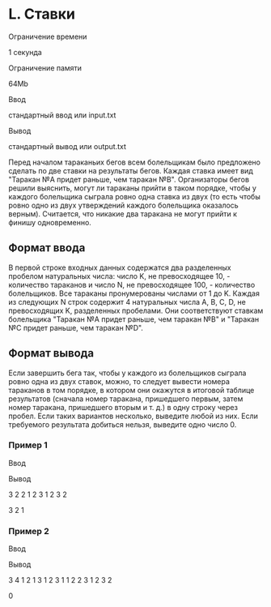 L. Ставки
=========

Ограничение времени

1 секунда

Ограничение памяти

64Mb

Ввод

стандартный ввод или input.txt

Вывод

стандартный вывод или output.txt

Перед началом тараканьих бегов всем болельщикам было предложено сделать по две ставки на результаты бегов. Каждая ставка имеет вид "Таракан №A придет раньше, чем таракан №B". Организаторы бегов решили выяснить, могут ли тараканы прийти в таком порядке, чтобы у каждого болельщика сыграла ровно одна ставка из двух (то есть чтобы ровно одно из двух утверждений каждого болельщика оказалось верным). Считается, что никакие два таракана не могут прийти к финишу одновременно.

Формат ввода
------------

В первой строке входных данных содержатся два разделенных пробелом натуральных числа: число K, не превосходящее 10, - количество тараканов и число N, не превосходящее 100, - количество болельщиков. Все тараканы пронумерованы числами от 1 до K. Каждая из следующих N строк содержит 4 натуральных числа A, B, C, D, не превосходящих K, разделенных пробелами. Они соответствуют ставкам болельщика "Таракан №A придет раньше, чем таракан №B" и "Таракан №C придет раньше, чем таракан №D".

Формат вывода
-------------

Если завершить бега так, чтобы у каждого из болельщиков сыграла ровно одна из двух ставок, можно, то следует вывести номера тараканов в том порядке, в котором они окажутся в итоговой таблице результатов (сначала номер таракана, пришедшего первым, затем номер таракана, пришедшего вторым и т. д.) в одну строку через пробел. Если таких вариантов несколько, выведите любой из них. Если требуемого результата добиться нельзя, выведите одно число 0.

### Пример 1

Ввод

Вывод

3 2
2 1 2 3
1 2 3 2

3 2 1

### Пример 2

Ввод

Вывод

3 4
1 2 1 3
1 2 3 1
1 2 2 3
1 2 3 2

0